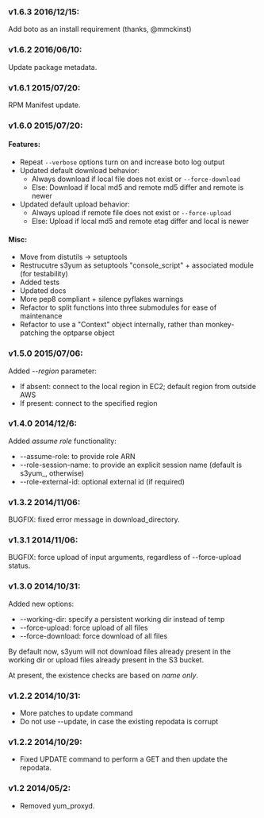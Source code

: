 ### v1.6.3 2016/12/15:
Add boto as an install requirement (thanks, @mmckinst)

### v1.6.2 2016/06/10:
Update package metadata.

### v1.6.1 2015/07/20:
RPM Manifest update.

### v1.6.0 2015/07/20:
#### Features:
 - Repeat `--verbose` options turn on and increase boto log output
 - Updated default download behavior:
   - Always download if local file does not exist or `--force-download`
   - Else: Download if local md5 and remote md5 differ and remote is newer
 - Updated default upload behavior:
   - Always upload if remote file does not exist or `--force-upload`
   - Else: Upload if local md5 and remote etag differ and local is newer

#### Misc:
 - Move from distutils -> setuptools
 - Restrucutre s3yum as setuptools "console_script" + associated module (for testability)
 - Added tests
 - Updated docs
 - More pep8 compliant + silence pyflakes warnings
 - Refactor to split functions into three submodules for ease of maintenance
 - Refactor to use a "Context" object internally, rather than monkey-patching the optparse object

### v1.5.0 2015/07/06:
Added *--region* parameter:
 - If absent: connect to the local region in EC2; default region from outside AWS
 - If present: connect to the specified region

### v1.4.0 2014/12/6:
Added *assume role* functionality:

 * --assume-role: to provide role ARN
 * --role-session-name: to provide an explicit session name (default is s3yum_<timestampe>, otherwise)
 * --role-external-id: optional external id (if required)

### v1.3.2 2014/11/06:
BUGFIX: fixed error message in download_directory.

### v1.3.1 2014/11/06:
BUGFIX: force upload of input arguments, regardless of --force-upload status.

### v1.3.0 2014/10/31:
Added new options:
 * --working-dir: specify a persistent working dir instead of temp
 * --force-upload: force upload of all files
 * --force-download: force download of all files

By default now, s3yum will not download files already present in the working dir
or upload files already present in the S3 bucket.

At present, the existence checks are based on *name only*.

### v1.2.2 2014/10/31:
* More patches to update command
* Do not use --update, in case the existing repodata is corrupt

### v1.2.2 2014/10/29:
* Fixed UPDATE command to perform a GET and then update the repodata.

### v1.2 2014/05/2:
* Removed yum_proxyd.

